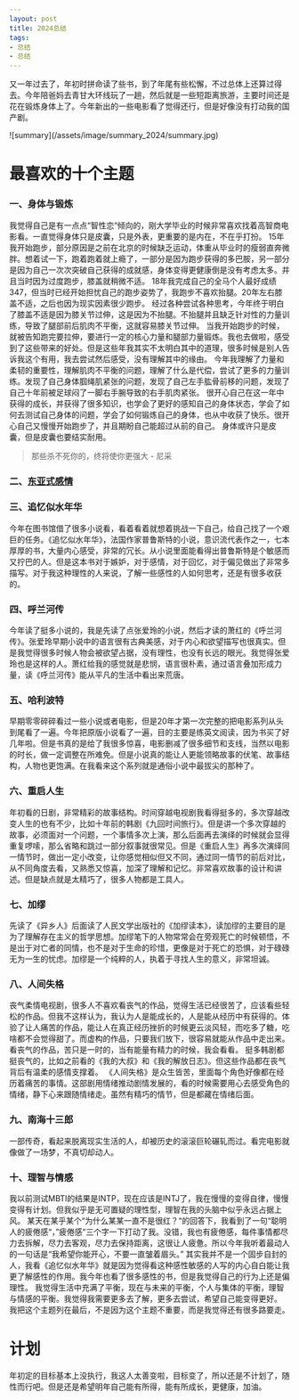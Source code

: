 ```yaml
---
layout: post
title: 2024总结
tags:
- 总结
- 总结
---
```


<style>
article img {
    width: 400px;
    height: auto;
    float: left;
}
</style>


又一年过去了，年初时拼命读了些书，到了年尾有些松懈，不过总体上还算过得去。今年陪爸妈去青甘大环线玩了一趟，然后就是一些短距离旅游，主要时间还是花在锻炼身体上了。今年新出的一些电影看了觉得还行，但是好像没有打动我的国产剧。

<div style="clear:both" />
![summary](/assets/image/summary_2024/summary.jpg)
<div style="clear:both" />

# 最喜欢的十个主题

### 一、身体与锻炼
我觉得自己是有一点点“智性恋“倾向的，刚大学毕业的时候非常喜欢找着高智商电影看。一直觉得身体只是皮囊，只是外表，更重要的是内在，不在乎打扮。
15年我开始跑步，部分原因是之前在北京的时候缺乏运动，体重从毕业时的瘦弱直奔微胖。想着试一下，跑着跑着就上瘾了，一部分是因为跑步获得的多巴胺，另一部分是因为自己一次次突破自己获得的成就感，身体变得更健康倒是没有考虑太多。并且当时因为过度跑步，膝盖就稍微不适。
18年我完成自己的全马个人最好成绩347，但当时已经开始担忧自己的跑步姿势了，我跑步不喜欢抬腿。20年左右膝盖不适，之后也因为现实因素很少跑步。
经过各种尝试各种思考，今年终于明白了膝盖不适是因为膝关节过伸，这是因为不抬腿。不抬腿并且缺乏针对性的力量训练，导致了腿部前后肌肉不平衡，这就容易膝关节过伸。
当我开始跑步的时候，就被告知跑完要拉伸，要进行一定的核心力量和腿部力量锻炼。我也去做啦，感受到了这些带来的好处。但是这些年我其实不太明白其中的道理，很多时候是别人告诉我这个有用，我去尝试然后感受，没有理解其中的缘由。
今年我理解了力量和柔韧的重要性，理解肌肉不平衡的问题，理解了什么是代偿，尝试了更多的力量训练。发现了自己身体腘绳肌紧张的问题，发现了自己左手肱骨前移的问题，发现了自己十年前被足球闷了一脚右手腕导致的右手肌肉紧张。
很开心自己在这一年中获得的成长，并获得了很多知识，也学会了更好的感知自己的身体状态，学会了如何去测试自己身体的问题，学会了如何锻炼自己的身体，也从中收获了快乐。很开心自己又慢慢开始跑步了，并且期盼自己能超过从前的自己。
身体或许只是皮囊，但是皮囊也要结实耐用。

> 那些杀不死你的，终将使你更强大 - 尼采

### 二、<a href="../east-asia-feelings/">东亚式感情</a>

### 三、追忆似水年华

今年在图书馆借了很多小说看，看着看着就想着挑战一下自己，给自己找了一个艰巨的任务。《追忆似水年华》，法国作家普鲁斯特的小说，意识流代表作之一，七本厚厚的书，大量内心感受，非常的冗长。从小说里面能看得出普鲁斯特是个敏感而又拧巴的人。但是这本书对于嫉妒，对于感情，对于回忆，对于偏见做出了非常多描写。对于我这种理性的人来说，了解一些感性的人如何思考，还是有很多收获的。

### 四、呼兰河传

今年读了挺多小说的，我是先读了点张爱玲的小说，然后才读的萧红的《呼兰河传》。张爱玲早期小说中的语言很有古典美感，对于内心和欲望描写也很真实。但是我觉得很多时候人物会被欲望占据，没有理性，也没有长远的眼光。我觉得张爱玲也是这样的人。萧红给我的感觉就是悲悯，语言很朴素，通过语言叠加形成力量，读《呼兰河传》能从平凡的生活中看出来荒唐。

### 五、哈利波特

早期零零碎碎看过一些小说或者电影，但是20年才第一次完整的把电影系列从头到尾看了一遍。今年把原版小说看了一遍，目的主要是练英文阅读，因为书买了好几年啦。但是书真的是给了我很多惊喜，电影删减了很多细节和支线，当然以电影的时长，做一定调整在所难免。但是小说真的能让人更能领略故事的伏笔、故事结构，人物也更饱满。在我看来这个系列就是通俗小说中最拔尖的那种了。

### 六、重启人生

年初看的日剧，非常精彩的故事结构。时间穿越电视剧我看得挺多的，多次穿越改变人生的也有不少，比如十年前的韩剧《九回时间旅行》。但是讲一个多次穿越的故事，必须面对一个问题，一个事情多次上演，那么后面再去演绎的时候就会显得重复啰嗦，那么省略和跳过一部分叙事就很常见。但是《重启人生》再多次演绎同一情节时，做出一定小改变，让你感觉相似但又不同，通过同一情节的前后对比，从不同角度去看，又熟悉又惊喜，加深了理解和记忆。非常喜欢故事的设计和讲述。但是缺点就是太精巧了，很多人物都是工具人。

### 七、加缪

先读了《异乡人》后面读了人民文学出版社的《加缪读本》，读加缪的主要目的是为了理解存在主义的哲学思想。加缪笔下的人物常常会在旁观死亡的时候顿悟，不是出于对亡者的同情，也不是对于生命的珍惜，更像是对于死亡的恐惧，对于碌碌无为一生的忧虑。加缪是一个纯粹的人，执着于寻找人生的意义，非常坦诚。

### 八、人间失格

丧气柔情电视剧，很多人不喜欢看丧气的作品，觉得生活已经很苦了，应该看些轻松的作品。但我不这样认为，我认为人是能成长的，人是能从经历中有获得的。体验了让人痛苦的作品，能让人在真正经历挫折的时候更云淡风轻，而吃多了糖，吃啥都不会觉得甜了。而虚构的作品，只要我们放下，很容易就能从作品中走出来。看丧气的作品，苦只是一时的，当有能量有精力的时候，我会看看。
挺多韩剧都挺丧气的，比如之前看的《我的大叔》和《我的解放日志》。但这些作品都在丧气背后有温柔的感情支撑着。
《人间失格》是众生皆苦，里面每个角色好像都在经历着痛苦的事情。这部剧用情绪推动剧情发展的，看的时候需要用心去感受角色的情绪，静下心来跟随情绪走。虽然有精巧的情节，但是都藏在情绪后面。

### 九、南海十三郎

一部传奇，看起来脱离现实生活的人，却被历史的滚滚巨轮碾轧而过。看完电影就像做了一场梦，不真切却动人。

### 十、理智与情感
我以前测试MBTI的结果是INTP，现在应该是INTJ了，我在慢慢的变得自律，慢慢变得有计划。但我似乎是无可置疑的理性型，理智在我的头脑中似乎永远占据上风。
某天在某乎某个“为什么某某一直不是很红？“的回答下，我看到了一句“聪明人的疲倦感“，”疲倦感“三个字一下打动了我。没错，我也有疲倦感，每件事情都尽力去拆解，尽力去客观，尽力去保持距离，这很让人疲惫。所以今年我听着最动人的一句话是“我希望你能开心，不要一直皱着眉头。”
其实我并不是一个固步自封的人，我看《追忆似水年华》就是因为觉得看这种感性敏感的人写的内心自白能让我更了解感性的作用。我今年也看了很多感性的书，但是我觉得自己的行为上还是偏理性。
我觉得生活中充满了平衡，现在与未来的平衡，个人与集体的平衡，理智与情感的平衡。我觉得我需要更多去了解，更多去尝试，希望自己能变得更好。
我把这个主题列在最后，不是因为这个主题不重要，而是我觉得还有很多路要走。

# 计划

年初定的目标基本上没执行，我这人太善变啦，目标变了，所以还是不计划了，随性而行吧。但是还是希望明年自己能有所得，能有所成长，更健康，加油。



